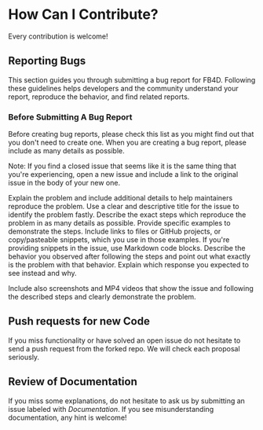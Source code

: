 # How Can I Contribute?

Every contribution is welcome!

## Reporting Bugs
This section guides you through submitting a bug report for FB4D. Following these guidelines helps developers and the community understand your report, reproduce the behavior, and find related reports.

### Before Submitting A Bug Report
Before creating bug reports, please check this list as you might find out that you don't need to create one. 
When you are creating a bug report, please include as many details as possible. 

Note: If you find a closed issue that seems like it is the same thing that you're experiencing, open a new issue and include a 
link to the original issue in the body of your new one.

Explain the problem and include additional details to help maintainers reproduce the problem. Use a clear and descriptive title for the issue to identify the problem fastly.
Describe the exact steps which reproduce the problem in as many details as possible. Provide specific examples to demonstrate the steps.
Include links to files or GitHub projects, or copy/pasteable snippets, which you use in those examples. 
If you're providing snippets in the issue, use Markdown code blocks.
Describe the behavior you observed after following the steps and point out what exactly is the problem with that behavior. Explain which response you expected to see instead and why.

Include also screenshots and MP4 videos that show the issue and following the described steps and clearly demonstrate the problem.

## Push requests for new Code

If you miss functionality or have solved an open issue do not hesitate to send a push request from the forked repo. We will check each proposal seriously. 

## Review of Documentation

If you miss some explanations, do not hesitate to ask us by submitting an issue labeled with _Documentation_. If you see misunderstanding  documentation, any hint is welcome!
